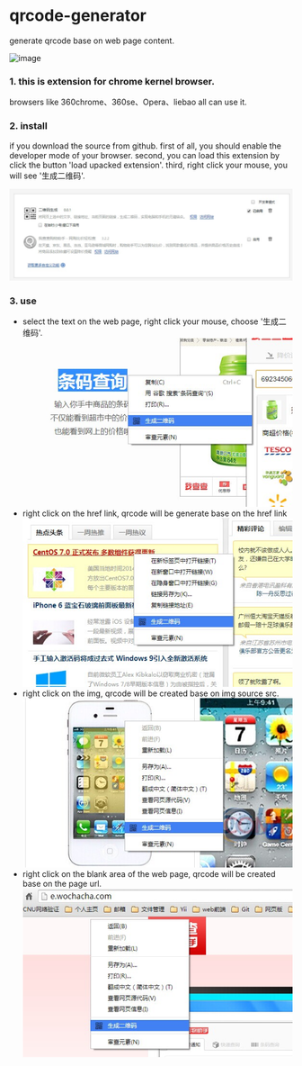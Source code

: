 qrcode-generator
================

generate qrcode base on web page content.

![image](https://github.com/sternzhang/qrcode-generator/raw/master/screenshots/5.jpg)

### 1. this is extension for chrome kernel browser.

browsers like 360chrome、360se、Opera、liebao all can use it.

### 2. install

if you download the source from github. first of all, you should enable the developer mode of your browser. second, you can load this extension by click the button 'load upacked extension'. third, right click your mouse, you will see '生成二维码'.

![image](https://github.com/sternzhang/qrcode-generator/raw/master/screenshots/install.jpg)

### 3. use

+ select the text on the web page, right click your mouse, choose '生成二维码'.
![image](https://github.com/sternzhang/qrcode-generator/raw/master/screenshots/1.png)
+ right click on the href link, qrcode will be generate base on the href link
![image](https://github.com/sternzhang/qrcode-generator/raw/master/screenshots/4.png)
+ right click on the img, qrcode will be created base on img source src.
![image](https://github.com/sternzhang/qrcode-generator/raw/master/screenshots/3.png)
+ right click on the blank area of the web page, qrcode will be created base on the page url.
![image](https://github.com/sternzhang/qrcode-generator/raw/master/screenshots/2.png)
